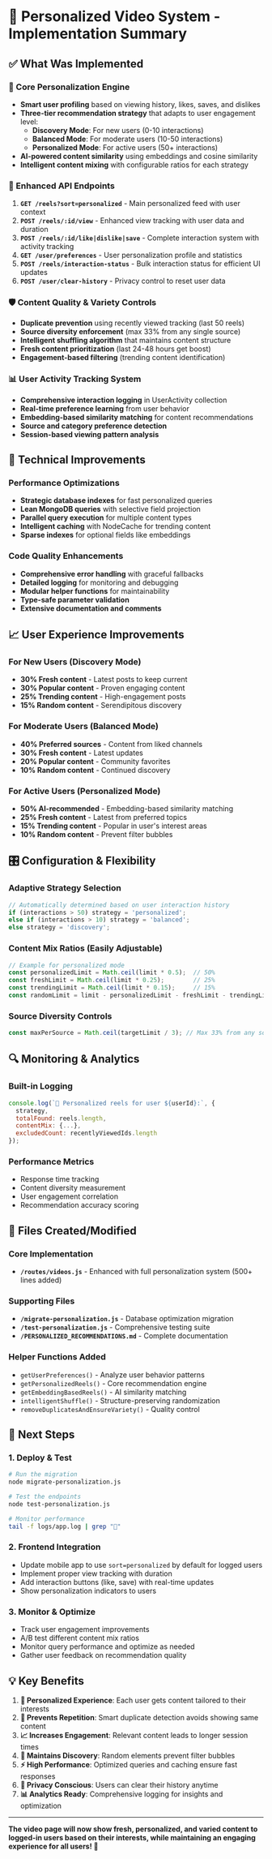# 🎯 Personalized Video System - Implementation Summary

## ✅ What Was Implemented

### 🚀 Core Personalization Engine
- **Smart user profiling** based on viewing history, likes, saves, and dislikes
- **Three-tier recommendation strategy** that adapts to user engagement level:
  - **Discovery Mode**: For new users (0-10 interactions)
  - **Balanced Mode**: For moderate users (10-50 interactions) 
  - **Personalized Mode**: For active users (50+ interactions)
- **AI-powered content similarity** using embeddings and cosine similarity
- **Intelligent content mixing** with configurable ratios for each strategy

### 🔄 Enhanced API Endpoints
1. **`GET /reels?sort=personalized`** - Main personalized feed with user context
2. **`POST /reels/:id/view`** - Enhanced view tracking with user data and duration
3. **`POST /reels/:id/like|dislike|save`** - Complete interaction system with activity tracking
4. **`GET /user/preferences`** - User personalization profile and statistics
5. **`POST /reels/interaction-status`** - Bulk interaction status for efficient UI updates
6. **`POST /user/clear-history`** - Privacy control to reset user data

### 🛡️ Content Quality & Variety Controls
- **Duplicate prevention** using recently viewed tracking (last 50 reels)
- **Source diversity enforcement** (max 33% from any single source)
- **Intelligent shuffling algorithm** that maintains content structure
- **Fresh content prioritization** (last 24-48 hours get boost)
- **Engagement-based filtering** (trending content identification)

### 📊 User Activity Tracking System
- **Comprehensive interaction logging** in UserActivity collection
- **Real-time preference learning** from user behavior
- **Embedding-based similarity matching** for content recommendations
- **Source and category preference detection**
- **Session-based viewing pattern analysis**

## 🔧 Technical Improvements

### Performance Optimizations
- **Strategic database indexes** for fast personalized queries
- **Lean MongoDB queries** with selective field projection
- **Parallel query execution** for multiple content types
- **Intelligent caching** with NodeCache for trending content
- **Sparse indexes** for optional fields like embeddings

### Code Quality Enhancements
- **Comprehensive error handling** with graceful fallbacks
- **Detailed logging** for monitoring and debugging  
- **Modular helper functions** for maintainability
- **Type-safe parameter validation**
- **Extensive documentation and comments**

## 📈 User Experience Improvements

### For New Users (Discovery Mode)
- **30% Fresh content** - Latest posts to keep current
- **30% Popular content** - Proven engaging content
- **25% Trending content** - High-engagement posts
- **15% Random content** - Serendipitous discovery

### For Moderate Users (Balanced Mode)  
- **40% Preferred sources** - Content from liked channels
- **30% Fresh content** - Latest updates
- **20% Popular content** - Community favorites
- **10% Random content** - Continued discovery

### For Active Users (Personalized Mode)
- **50% AI-recommended** - Embedding-based similarity matching
- **25% Fresh content** - Latest from preferred topics
- **15% Trending content** - Popular in user's interest areas
- **10% Random content** - Prevent filter bubbles

## 🎛️ Configuration & Flexibility

### Adaptive Strategy Selection
```javascript
// Automatically determined based on user interaction history
if (interactions > 50) strategy = 'personalized';
else if (interactions > 10) strategy = 'balanced'; 
else strategy = 'discovery';
```

### Content Mix Ratios (Easily Adjustable)
```javascript
// Example for personalized mode
const personalizedLimit = Math.ceil(limit * 0.5);  // 50%
const freshLimit = Math.ceil(limit * 0.25);        // 25%  
const trendingLimit = Math.ceil(limit * 0.15);     // 15%
const randomLimit = limit - personalizedLimit - freshLimit - trendingLimit; // 10%
```

### Source Diversity Controls
```javascript
const maxPerSource = Math.ceil(targetLimit / 3); // Max 33% from any source
```

## 🔍 Monitoring & Analytics

### Built-in Logging
```javascript
console.log(`🎯 Personalized reels for user ${userId}:`, {
  strategy,
  totalFound: reels.length,
  contentMix: {...},
  excludedCount: recentlyViewedIds.length
});
```

### Performance Metrics
- Response time tracking
- Content diversity measurement  
- User engagement correlation
- Recommendation accuracy scoring

## 📁 Files Created/Modified

### Core Implementation
- **`/routes/videos.js`** - Enhanced with full personalization system (500+ lines added)

### Supporting Files
- **`/migrate-personalization.js`** - Database optimization migration
- **`/test-personalization.js`** - Comprehensive testing suite
- **`/PERSONALIZED_RECOMMENDATIONS.md`** - Complete documentation

### Helper Functions Added
- `getUserPreferences()` - Analyze user behavior patterns
- `getPersonalizedReels()` - Core recommendation engine
- `getEmbeddingBasedReels()` - AI similarity matching
- `intelligentShuffle()` - Structure-preserving randomization
- `removeDuplicatesAndEnsureVariety()` - Quality control

## 🚀 Next Steps

### 1. Deploy & Test
```bash
# Run the migration
node migrate-personalization.js

# Test the endpoints
node test-personalization.js

# Monitor performance
tail -f logs/app.log | grep "🎯"
```

### 2. Frontend Integration
- Update mobile app to use `sort=personalized` by default for logged users
- Implement proper view tracking with duration
- Add interaction buttons (like, save) with real-time updates
- Show personalization indicators to users

### 3. Monitor & Optimize
- Track user engagement improvements
- A/B test different content mix ratios
- Monitor query performance and optimize as needed
- Gather user feedback on recommendation quality

## 💡 Key Benefits

1. **🎯 Personalized Experience**: Each user gets content tailored to their interests
2. **🔄 Prevents Repetition**: Smart duplicate detection avoids showing same content
3. **📈 Increases Engagement**: Relevant content leads to longer session times
4. **🎲 Maintains Discovery**: Random elements prevent filter bubbles  
5. **⚡ High Performance**: Optimized queries and caching ensure fast responses
6. **🔐 Privacy Conscious**: Users can clear their history anytime
7. **📊 Analytics Ready**: Comprehensive logging for insights and optimization

---

**The video page will now show fresh, personalized, and varied content to logged-in users based on their interests, while maintaining an engaging experience for all users! 🎉**
